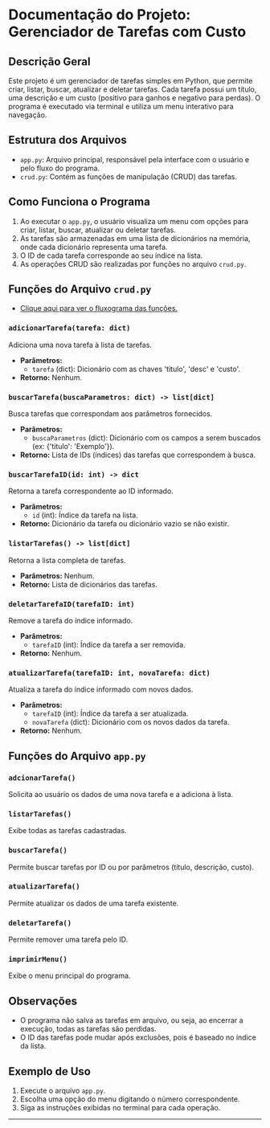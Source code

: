 # Documentação do Projeto: Gerenciador de Tarefas com Custo

## Descrição Geral

Este projeto é um gerenciador de tarefas simples em Python, que permite criar, listar, buscar, atualizar e deletar tarefas. Cada tarefa possui um título, uma descrição e um custo (positivo para ganhos e negativo para perdas). O programa é executado via terminal e utiliza um menu interativo para navegação.

## Estrutura dos Arquivos

- `app.py`: Arquivo principal, responsável pela interface com o usuário e pelo fluxo do programa.
- `crud.py`: Contém as funções de manipulação (CRUD) das tarefas.

## Como Funciona o Programa

1. Ao executar o `app.py`, o usuário visualiza um menu com opções para criar, listar, buscar, atualizar ou deletar tarefas.
2. As tarefas são armazenadas em uma lista de dicionários na memória, onde cada dicionário representa uma tarefa.
3. O ID de cada tarefa corresponde ao seu índice na lista.
4. As operações CRUD são realizadas por funções no arquivo `crud.py`.

## Funções do Arquivo `crud.py`

- [Clique aqui para ver o fluxograma das funções.](./Fluxograms/README.md)

### `adicionarTarefa(tarefa: dict)`

Adiciona uma nova tarefa à lista de tarefas.

- **Parâmetros:**
  - `tarefa` (dict): Dicionário com as chaves 'titulo', 'desc' e 'custo'.
- **Retorno:** Nenhum.

### `buscarTarefa(buscaParametros: dict) -> list[dict]`

Busca tarefas que correspondam aos parâmetros fornecidos.

- **Parâmetros:**
  - `buscaParametros` (dict): Dicionário com os campos a serem buscados (ex: {'titulo': 'Exemplo'}).
- **Retorno:** Lista de IDs (índices) das tarefas que correspondem à busca.

### `buscarTarefaID(id: int) -> dict`

Retorna a tarefa correspondente ao ID informado.

- **Parâmetros:**
  - `id` (int): Índice da tarefa na lista.
- **Retorno:** Dicionário da tarefa ou dicionário vazio se não existir.

### `listarTarefas() -> list[dict]`

Retorna a lista completa de tarefas.

- **Parâmetros:** Nenhum.
- **Retorno:** Lista de dicionários das tarefas.

### `deletarTarefaID(tarefaID: int)`

Remove a tarefa do índice informado.

- **Parâmetros:**
  - `tarefaID` (int): Índice da tarefa a ser removida.
- **Retorno:** Nenhum.

### `atualizarTarefa(tarefaID: int, novaTarefa: dict)`

Atualiza a tarefa do índice informado com novos dados.

- **Parâmetros:**
  - `tarefaID` (int): Índice da tarefa a ser atualizada.
  - `novaTarefa` (dict): Dicionário com os novos dados da tarefa.
- **Retorno:** Nenhum.

## Funções do Arquivo `app.py`

### `adcionarTarefa()`

Solicita ao usuário os dados de uma nova tarefa e a adiciona à lista.

### `listarTarefas()`

Exibe todas as tarefas cadastradas.

### `buscarTarefa()`

Permite buscar tarefas por ID ou por parâmetros (título, descrição, custo).

### `atualizarTarefa()`

Permite atualizar os dados de uma tarefa existente.

### `deletarTarefa()`

Permite remover uma tarefa pelo ID.

### `imprimirMenu()`

Exibe o menu principal do programa.

## Observações

- O programa não salva as tarefas em arquivo, ou seja, ao encerrar a execução, todas as tarefas são perdidas.
- O ID das tarefas pode mudar após exclusões, pois é baseado no índice da lista.

## Exemplo de Uso

1. Execute o arquivo `app.py`.
2. Escolha uma opção do menu digitando o número correspondente.
3. Siga as instruções exibidas no terminal para cada operação.

---
